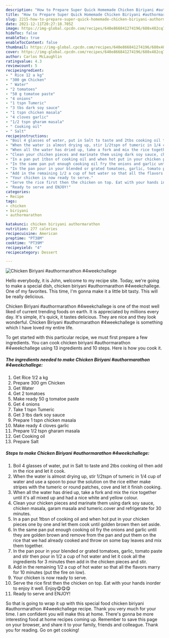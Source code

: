 ```yaml
---
description: "How to Prepare Super Quick Homemade Chicken Biriyani #authormarathon #4weekchallege"
title: "How to Prepare Super Quick Homemade Chicken Biriyani #authormarathon #4weekchallege"
slug: 2215-how-to-prepare-super-quick-homemade-chicken-biriyani-authormarathon-4weekchallege
date: 2021-12-11T20:27:18.705Z
image: https://img-global.cpcdn.com/recipes/640e866841274196/680x482cq70/chicken-biriyani-authormarathon-4weekchallege-recipe-main-photo.jpg
hideToc: false
enableToc: true
enableTocContent: false
thumbnail: https://img-global.cpcdn.com/recipes/640e866841274196/680x482cq70/chicken-biriyani-authormarathon-4weekchallege-recipe-main-photo.jpg
cover: https://img-global.cpcdn.com/recipes/640e866841274196/680x482cq70/chicken-biriyani-authormarathon-4weekchallege-recipe-main-photo.jpg
author: Carlos McLaughlin
ratingvalue: 4.3
reviewcount: 5
recipeingredient:
- " Rice 12 a kg"
- "300 gm Chicken"
- " Water"
- "2 tomatoes"
- "50 g tomatoe paste"
- "4 onions"
- "1 tspn Tumeric"
- "3 tbs dark soy sauce"
- "1 tspn chicken masala"
- "4 cloves garlic"
- "1/2 tspn gharam masala"
- " Cooking oil"
- " Salt"
recipeinstructions:
- "Boil 4 glasses of water, put in Salt to taste and 2tbs cooking oil then add in the rice and let it cook."
- "When the water is almost drying up, stir 1/2tspn of tumeric in 1/4 cup of water and use a spoon to pour the solution on the rice either make stripes with the tumeric or round patches, cove and let it finish cooking."
- "When all the water has dried up, take a fork and mix the rice together until it&#39;s all mixed up and had a nice white and yellow colour."
- "Clean your chicken pieces and marinate them using dark soy sauce, chicken masala, garam masala and tumeric.cover and refrigerate for 30 minutes."
- "In a pan put 1tbsn of cooking oil and when hot put in your chicken pieces one by one and let them cook until golden brown then set aside."
- "In the same pan put enough cooking oil fry the onions and garlic until they are golden brown and remove from the pan and put them on the rice that we had already cooked and throw on some bay leaves and mix them together."
- "In the pan pour in your blended or grated tomatoes, garlic, tomato paste and stir then pour in 1/2 a cup of hot water and let it cook all the ingredients for 3 minutes then add in the chicken pieces and stir."
- "Add in the remaining 1/2 a cup of hot water so that all the flavors marry for 10 minutes (put the fire on low)."
- "Your chicken is now ready to serve."
- "Serve the rice first then the chicken on top. Eat with your hands inorder to enjoy it well. Enjoy😋😋😋"
- "Ready to serve and ENJOY!"
categories:
- Recipe
tags:
- chicken
- biriyani
- authormarathon

katakunci: chicken biriyani authormarathon 
nutrition: 277 calories
recipecuisine: American
preptime: "PT38M"
cooktime: "PT39M"
recipeyield: "4"
recipecategory: Dessert

---
```



![Chicken Biriyani #authormarathon #4weekchallege](https://img-global.cpcdn.com/recipes/640e866841274196/680x482cq70/chicken-biriyani-authormarathon-4weekchallege-recipe-main-photo.jpg)

Hello everybody, it is John, welcome to my recipe site. Today, we're going to make a special dish, chicken biriyani #authormarathon #4weekchallege. One of my favorites. This time, I'm gonna make it a little bit tasty. This will be really delicious.



Chicken Biriyani #authormarathon #4weekchallege is one of the most well liked of current trending foods on earth. It is appreciated by millions every day. It's simple, it's quick, it tastes delicious. They are nice and they look wonderful. Chicken Biriyani #authormarathon #4weekchallege is something which I have loved my entire life.


To get started with this particular recipe, we must first prepare a few ingredients. You can cook chicken biriyani #authormarathon #4weekchallege using 13 ingredients and 10 steps. Here is how you cook it.

<!--inarticleads1-->

##### The ingredients needed to make Chicken Biriyani #authormarathon #4weekchallege:

1. Get  Rice 1/2 a kg
1. Prepare 300 gm Chicken
1. Get  Water
1. Get 2 tomatoes
1. Make ready 50 g tomatoe paste
1. Get 4 onions
1. Take 1 tspn Tumeric
1. Get 3 tbs dark soy sauce
1. Prepare 1 tspn chicken masala
1. Make ready 4 cloves garlic
1. Prepare 1/2 tspn gharam masala
1. Get  Cooking oil
1. Prepare  Salt




<!--inarticleads2-->

##### Steps to make Chicken Biriyani #authormarathon #4weekchallege:

1. Boil 4 glasses of water, put in Salt to taste and 2tbs cooking oil then add in the rice and let it cook.
1. When the water is almost drying up, stir 1/2tspn of tumeric in 1/4 cup of water and use a spoon to pour the solution on the rice either make stripes with the tumeric or round patches, cove and let it finish cooking.
1. When all the water has dried up, take a fork and mix the rice together until it&#39;s all mixed up and had a nice white and yellow colour.
1. Clean your chicken pieces and marinate them using dark soy sauce, chicken masala, garam masala and tumeric.cover and refrigerate for 30 minutes.
1. In a pan put 1tbsn of cooking oil and when hot put in your chicken pieces one by one and let them cook until golden brown then set aside.
1. In the same pan put enough cooking oil fry the onions and garlic until they are golden brown and remove from the pan and put them on the rice that we had already cooked and throw on some bay leaves and mix them together.
1. In the pan pour in your blended or grated tomatoes, garlic, tomato paste and stir then pour in 1/2 a cup of hot water and let it cook all the ingredients for 3 minutes then add in the chicken pieces and stir.
1. Add in the remaining 1/2 a cup of hot water so that all the flavors marry for 10 minutes (put the fire on low).
1. Your chicken is now ready to serve.
1. Serve the rice first then the chicken on top. Eat with your hands inorder to enjoy it well. Enjoy😋😋😋
1. Ready to serve and ENJOY!



So that is going to wrap it up with this special food chicken biriyani #authormarathon #4weekchallege recipe. Thank you very much for your time. I am confident you will make this at home. There's gonna be more interesting food at home recipes coming up. Remember to save this page on your browser, and share it to your family, friends and colleague. Thank you for reading. Go on get cooking!
